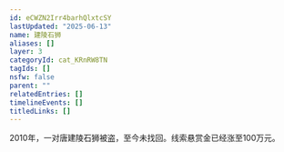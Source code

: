 ```yaml
---
id: eCWZN2Irr4barhQlxtcSY
lastUpdated: "2025-06-13"
name: 建陵石狮
aliases: []
layer: 3
categoryId: cat_KRnRW8TN
tagIds: []
nsfw: false
parent: ""
relatedEntries: []
timelineEvents: []
titledLinks: []
---
```


2010年，一对唐建陵石狮被盗，至今未找回。线索悬赏金已经涨至100万元。